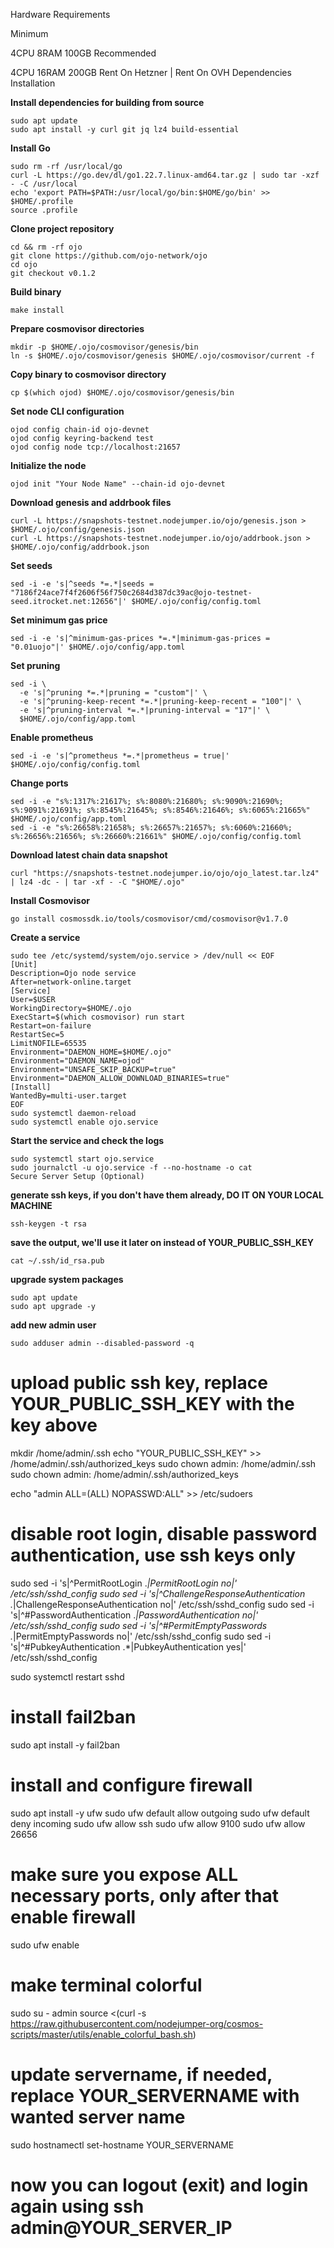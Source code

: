 Hardware Requirements

Minimum

4CPU 8RAM 100GB
Recommended

4CPU 16RAM 200GB
Rent On Hetzner | Rent On OVH
Dependencies Installation

**Install dependencies for building from source**
```
sudo apt update
sudo apt install -y curl git jq lz4 build-essential
```

**Install Go**
```
sudo rm -rf /usr/local/go
curl -L https://go.dev/dl/go1.22.7.linux-amd64.tar.gz | sudo tar -xzf - -C /usr/local
echo 'export PATH=$PATH:/usr/local/go/bin:$HOME/go/bin' >> $HOME/.profile
source .profile
```

**Clone project repository**
```
cd && rm -rf ojo
git clone https://github.com/ojo-network/ojo
cd ojo
git checkout v0.1.2
```

**Build binary**
```
make install
```

**Prepare cosmovisor directories**
```
mkdir -p $HOME/.ojo/cosmovisor/genesis/bin
ln -s $HOME/.ojo/cosmovisor/genesis $HOME/.ojo/cosmovisor/current -f
```

**Copy binary to cosmovisor directory**
```
cp $(which ojod) $HOME/.ojo/cosmovisor/genesis/bin
```

**Set node CLI configuration**
```
ojod config chain-id ojo-devnet
ojod config keyring-backend test
ojod config node tcp://localhost:21657
```

**Initialize the node**
```
ojod init "Your Node Name" --chain-id ojo-devnet
```

**Download genesis and addrbook files**
```
curl -L https://snapshots-testnet.nodejumper.io/ojo/genesis.json > $HOME/.ojo/config/genesis.json
curl -L https://snapshots-testnet.nodejumper.io/ojo/addrbook.json > $HOME/.ojo/config/addrbook.json
```

**Set seeds**
```
sed -i -e 's|^seeds *=.*|seeds = "7186f24ace7f4f2606f56f750c2684d387dc39ac@ojo-testnet-seed.itrocket.net:12656"|' $HOME/.ojo/config/config.toml
```

**Set minimum gas price**
```
sed -i -e 's|^minimum-gas-prices *=.*|minimum-gas-prices = "0.01uojo"|' $HOME/.ojo/config/app.toml
```

**Set pruning**
```
sed -i \
  -e 's|^pruning *=.*|pruning = "custom"|' \
  -e 's|^pruning-keep-recent *=.*|pruning-keep-recent = "100"|' \
  -e 's|^pruning-interval *=.*|pruning-interval = "17"|' \
  $HOME/.ojo/config/app.toml
```

**Enable prometheus**
```
sed -i -e 's|^prometheus *=.*|prometheus = true|' $HOME/.ojo/config/config.toml
```
**Change ports**
```
sed -i -e "s%:1317%:21617%; s%:8080%:21680%; s%:9090%:21690%; s%:9091%:21691%; s%:8545%:21645%; s%:8546%:21646%; s%:6065%:21665%" $HOME/.ojo/config/app.toml
sed -i -e "s%:26658%:21658%; s%:26657%:21657%; s%:6060%:21660%; s%:26656%:21656%; s%:26660%:21661%" $HOME/.ojo/config/config.toml
```

**Download latest chain data snapshot**
```
curl "https://snapshots-testnet.nodejumper.io/ojo/ojo_latest.tar.lz4" | lz4 -dc - | tar -xf - -C "$HOME/.ojo"
```

**Install Cosmovisor**
```
go install cosmossdk.io/tools/cosmovisor/cmd/cosmovisor@v1.7.0
```

**Create a service**
```
sudo tee /etc/systemd/system/ojo.service > /dev/null << EOF
[Unit]
Description=Ojo node service
After=network-online.target
[Service]
User=$USER
WorkingDirectory=$HOME/.ojo
ExecStart=$(which cosmovisor) run start
Restart=on-failure
RestartSec=5
LimitNOFILE=65535
Environment="DAEMON_HOME=$HOME/.ojo"
Environment="DAEMON_NAME=ojod"
Environment="UNSAFE_SKIP_BACKUP=true"
Environment="DAEMON_ALLOW_DOWNLOAD_BINARIES=true"
[Install]
WantedBy=multi-user.target
EOF
sudo systemctl daemon-reload
sudo systemctl enable ojo.service
```

**Start the service and check the logs**
```
sudo systemctl start ojo.service
sudo journalctl -u ojo.service -f --no-hostname -o cat
Secure Server Setup (Optional)
```

**generate ssh keys, if you don't have them already, DO IT ON YOUR LOCAL MACHINE**
```
ssh-keygen -t rsa
```

**save the output, we'll use it later on instead of YOUR_PUBLIC_SSH_KEY**
```
cat ~/.ssh/id_rsa.pub
```

**upgrade system packages**
```
sudo apt update
sudo apt upgrade -y
```

**add new admin user**
```
sudo adduser admin --disabled-password -q
```

# upload public ssh key, replace YOUR_PUBLIC_SSH_KEY with the key above
mkdir /home/admin/.ssh
echo "YOUR_PUBLIC_SSH_KEY" >> /home/admin/.ssh/authorized_keys
sudo chown admin: /home/admin/.ssh
sudo chown admin: /home/admin/.ssh/authorized_keys

echo "admin ALL=(ALL) NOPASSWD:ALL" >> /etc/sudoers

# disable root login, disable password authentication, use ssh keys only
sudo sed -i 's|^PermitRootLogin .*|PermitRootLogin no|' /etc/ssh/sshd_config
sudo sed -i 's|^ChallengeResponseAuthentication .*|ChallengeResponseAuthentication no|' /etc/ssh/sshd_config
sudo sed -i 's|^#PasswordAuthentication .*|PasswordAuthentication no|' /etc/ssh/sshd_config
sudo sed -i 's|^#PermitEmptyPasswords .*|PermitEmptyPasswords no|' /etc/ssh/sshd_config
sudo sed -i 's|^#PubkeyAuthentication .*|PubkeyAuthentication yes|' /etc/ssh/sshd_config

sudo systemctl restart sshd

# install fail2ban
sudo apt install -y fail2ban

# install and configure firewall
sudo apt install -y ufw
sudo ufw default allow outgoing
sudo ufw default deny incoming
sudo ufw allow ssh
sudo ufw allow 9100
sudo ufw allow 26656

# make sure you expose ALL necessary ports, only after that enable firewall
sudo ufw enable

# make terminal colorful
sudo su - admin
source <(curl -s https://raw.githubusercontent.com/nodejumper-org/cosmos-scripts/master/utils/enable_colorful_bash.sh)

# update servername, if needed, replace YOUR_SERVERNAME with wanted server name
sudo hostnamectl set-hostname YOUR_SERVERNAME

# now you can logout (exit) and login again using ssh admin@YOUR_SERVER_IP
